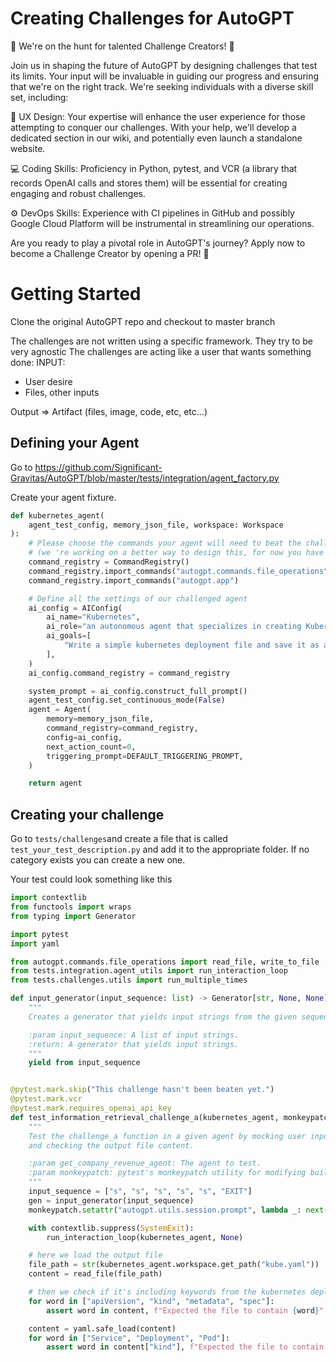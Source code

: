 # Creating Challenges for AutoGPT

🏹 We're on the hunt for talented Challenge Creators! 🎯

Join us in shaping the future of AutoGPT by designing challenges that test its limits. Your input will be invaluable in guiding our progress and ensuring that we're on the right track. We're seeking individuals with a diverse skill set, including:

🎨 UX Design: Your expertise will enhance the user experience for those attempting to conquer our challenges. With your help, we'll develop a dedicated section in our wiki, and potentially even launch a standalone website.

💻 Coding Skills: Proficiency in Python, pytest, and VCR (a library that records OpenAI calls and stores them) will be essential for creating engaging and robust challenges.

⚙️ DevOps Skills: Experience with CI pipelines in GitHub and possibly Google Cloud Platform will be instrumental in streamlining our operations.

Are you ready to play a pivotal role in AutoGPT's journey? Apply now to become a Challenge Creator by opening a PR! 🚀


# Getting Started
Clone the original AutoGPT repo and checkout to master branch


The challenges are not written using a specific framework. They try to be very agnostic
The challenges are acting like a user that wants something done: 
INPUT:
- User desire
- Files, other inputs

Output => Artifact (files, image, code, etc, etc...)

## Defining your Agent

Go to https://github.com/Significant-Gravitas/AutoGPT/blob/master/tests/integration/agent_factory.py

Create your agent fixture.

```python
def kubernetes_agent(
    agent_test_config, memory_json_file, workspace: Workspace
):
    # Please choose the commands your agent will need to beat the challenges, the full list is available in the main.py
    # (we 're working on a better way to design this, for now you have to look at main.py)
    command_registry = CommandRegistry()
    command_registry.import_commands("autogpt.commands.file_operations")
    command_registry.import_commands("autogpt.app")

    # Define all the settings of our challenged agent
    ai_config = AIConfig(
        ai_name="Kubernetes",
        ai_role="an autonomous agent that specializes in creating Kubernetes deployment templates.",
        ai_goals=[
            "Write a simple kubernetes deployment file and save it as a kube.yaml.",
        ],
    )
    ai_config.command_registry = command_registry

    system_prompt = ai_config.construct_full_prompt()
    agent_test_config.set_continuous_mode(False)
    agent = Agent(
        memory=memory_json_file,
        command_registry=command_registry,
        config=ai_config,
        next_action_count=0,
        triggering_prompt=DEFAULT_TRIGGERING_PROMPT,
    )

    return agent
```

## Creating your challenge
Go to `tests/challenges`and create a file that is called `test_your_test_description.py` and add it to the appropriate folder. If no category exists you can create a new one.

Your test could look something like this 

```python
import contextlib
from functools import wraps
from typing import Generator

import pytest
import yaml

from autogpt.commands.file_operations import read_file, write_to_file
from tests.integration.agent_utils import run_interaction_loop
from tests.challenges.utils import run_multiple_times

def input_generator(input_sequence: list) -> Generator[str, None, None]:
    """
    Creates a generator that yields input strings from the given sequence.

    :param input_sequence: A list of input strings.
    :return: A generator that yields input strings.
    """
    yield from input_sequence


@pytest.mark.skip("This challenge hasn't been beaten yet.")
@pytest.mark.vcr
@pytest.mark.requires_openai_api_key
def test_information_retrieval_challenge_a(kubernetes_agent, monkeypatch) -> None:
    """
    Test the challenge_a function in a given agent by mocking user inputs
    and checking the output file content.

    :param get_company_revenue_agent: The agent to test.
    :param monkeypatch: pytest's monkeypatch utility for modifying builtins.
    """
    input_sequence = ["s", "s", "s", "s", "s", "EXIT"]
    gen = input_generator(input_sequence)
    monkeypatch.setattr("autogpt.utils.session.prompt", lambda _: next(gen))

    with contextlib.suppress(SystemExit):
        run_interaction_loop(kubernetes_agent, None)

    # here we load the output file
    file_path = str(kubernetes_agent.workspace.get_path("kube.yaml"))
    content = read_file(file_path)

    # then we check if it's including keywords from the kubernetes deployment config
    for word in ["apiVersion", "kind", "metadata", "spec"]:
        assert word in content, f"Expected the file to contain {word}"

    content = yaml.safe_load(content)
    for word in ["Service", "Deployment", "Pod"]:
        assert word in content["kind"], f"Expected the file to contain {word}"


```
